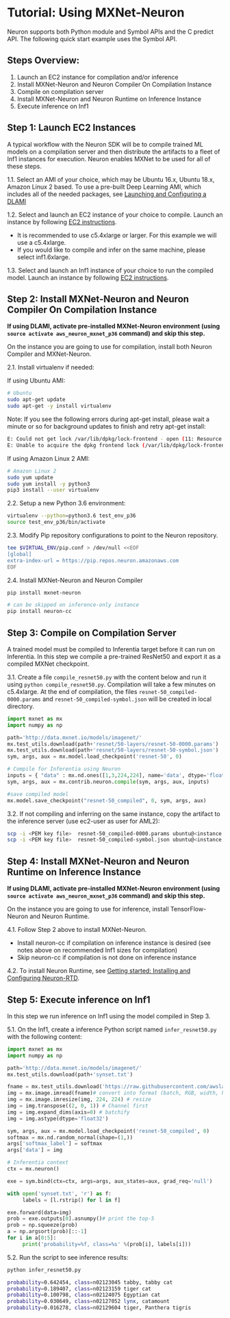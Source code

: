 # Tutorial: Using MXNet-Neuron

Neuron supports both Python module and Symbol APIs and the C predict API. The following quick start example uses the Symbol API.

## Steps Overview:

1. Launch an EC2 instance for compilation and/or inference
2. Install MXNet-Neuron and Neuron Compiler On Compilation Instance
3. Compile on compilation server
4. Install MXNet-Neuron and Neuron Runtime on Inference Instance
5. Execute inference on Inf1

## Step 1: Launch EC2 Instances

A typical workflow with the Neuron SDK will be to compile trained ML models on a compilation server and then distribute the artifacts to a fleet of Inf1 instances for execution. Neuron enables MXNet to be used for all of these steps.

1.1. Select an AMI of your choice, which may be Ubuntu 16.x, Ubuntu 18.x, Amazon Linux 2 based. To use a pre-built Deep Learning AMI, which includes all of the needed packages, see [Launching and Configuring a DLAMI](https://docs.aws.amazon.com/dlami/latest/devguide/launch-config.html)

1.2. Select and launch an EC2 instance of your choice to compile. Launch an instance by following [EC2 instructions](https://docs.aws.amazon.com/AWSEC2/latest/UserGuide/EC2_GetStarted.html#ec2-launch-instance).

  * It is recommended to use c5.4xlarge or larger. For this example we will use a c5.4xlarge.
  * If you would like to compile and infer on the same machine, please select inf1.6xlarge.

1.3. Select and launch an Inf1 instance of your choice to run the compiled model. Launch an instance by following [EC2 instructions](https://docs.aws.amazon.com/AWSEC2/latest/UserGuide/EC2_GetStarted.html#ec2-launch-instance).

## Step 2: Install MXNet-Neuron and Neuron Compiler On Compilation Instance

**If using DLAMI, activate pre-installed MXNet-Neuron environment (using `source activate aws_neuron_mxnet_p36` command) and skip this step.**

On the instance you are going to use for compilation, install both Neuron Compiler and  MXNet-Neuron.

2.1. Install virtualenv if needed:

If using Ubuntu AMI:
```bash
# Ubuntu
sudo apt-get update
sudo apt-get -y install virtualenv
```
Note: If you see the following errors during apt-get install, please wait a minute or so for background updates to finish and retry apt-get install:

```bash
E: Could not get lock /var/lib/dpkg/lock-frontend - open (11: Resource temporarily unavailable)
E: Unable to acquire the dpkg frontend lock (/var/lib/dpkg/lock-frontend), is another process using it?
```

If using Amazon Linux 2 AMI:
```bash
# Amazon Linux 2
sudo yum update
sudo yum install -y python3
pip3 install --user virtualenv
```
2.2. Setup a new Python 3.6 environment:
```bash
virtualenv --python=python3.6 test_env_p36
source test_env_p36/bin/activate
```
2.3. Modify Pip repository configurations to point to the Neuron repository.
```bash
tee $VIRTUAL_ENV/pip.conf > /dev/null <<EOF
[global]
extra-index-url = https://pip.repos.neuron.amazonaws.com
EOF
```
2.4. Install MXNet-Neuron and Neuron Compiler
```bash
pip install mxnet-neuron
```
```bash
# can be skipped on inference-only instance
pip install neuron-cc
```

## Step 3: Compile on Compilation Server

A trained model must be compiled to Inferentia target before it can run on Inferentia. In this step we compile a pre-trained ResNet50 and export it as a compiled MXNet checkpoint.

3.1. Create a file `compile_resnet50.py` with the content below and run it using `python compile_resnet50.py`. Compilation will take a few minutes on c5.4xlarge. At the end of compilation, the files `resnet-50_compiled-0000.params` and `resnet-50_compiled-symbol.json` will be created in local directory.

```python
import mxnet as mx
import numpy as np

path='http://data.mxnet.io/models/imagenet/'
mx.test_utils.download(path+'resnet/50-layers/resnet-50-0000.params')
mx.test_utils.download(path+'resnet/50-layers/resnet-50-symbol.json')
sym, args, aux = mx.model.load_checkpoint('resnet-50', 0)

# Compile for Inferentia using Neuron
inputs = { "data" : mx.nd.ones([1,3,224,224], name='data', dtype='float32') }
sym, args, aux = mx.contrib.neuron.compile(sym, args, aux, inputs)

#save compiled model
mx.model.save_checkpoint("resnet-50_compiled", 0, sym, args, aux)
```

3.2. If not compiling and inferring on the same instance, copy the artifact to the inference server (use ec2-user as user for AML2):
```bash
scp -i <PEM key file>  resnet-50_compiled-0000.params ubuntu@<instance DNS>:~/  # Ubuntu
scp -i <PEM key file>  resnet-50_compiled-symbol.json ubuntu@<instance DNS>:~/  # Ubuntu
```

## Step 4: Install MXNet-Neuron and Neuron Runtime on Inference Instance

**If using DLAMI, activate pre-installed MXNet-Neuron environment (using `source activate aws_neuron_mxnet_p36` command) and skip this step.**

On the instance you are going to use for inference, install TensorFlow-Neuron and Neuron Runtime.

4.1. Follow Step 2 above to install MXNet-Neuron.
 * Install neuron-cc if compilation on inference instance is desired (see notes above on recommended Inf1 sizes for compilation)
 * Skip neuron-cc if compilation is not done on inference instance

4.2. To install Neuron Runtime, see [Getting started: Installing and Configuring Neuron-RTD](./../neuron-runtime/nrt_start.md).

## Step 5: Execute inference on Inf1

In this step we run inference on Inf1 using the model compiled in Step 3.

5.1. On the Inf1, create a inference Python script named `infer_resnet50.py` with the following content:
```python
import mxnet as mx
import numpy as np

path='http://data.mxnet.io/models/imagenet/'
mx.test_utils.download(path+'synset.txt')

fname = mx.test_utils.download('https://raw.githubusercontent.com/awslabs/mxnet-model-server/master/docs/images/kitten_small.jpg?raw=true')
img = mx.image.imread(fname)# convert into format (batch, RGB, width, height)
img = mx.image.imresize(img, 224, 224) # resize
img = img.transpose((2, 0, 1)) # Channel first
img = img.expand_dims(axis=0) # batchify
img = img.astype(dtype='float32')

sym, args, aux = mx.model.load_checkpoint('resnet-50_compiled', 0)
softmax = mx.nd.random_normal(shape=(1,))
args['softmax_label'] = softmax
args['data'] = img

# Inferentia context
ctx = mx.neuron()

exe = sym.bind(ctx=ctx, args=args, aux_states=aux, grad_req='null')

with open('synset.txt', 'r') as f:
     labels = [l.rstrip() for l in f]

exe.forward(data=img)
prob = exe.outputs[0].asnumpy()# print the top-5
prob = np.squeeze(prob)
a = np.argsort(prob)[::-1]
for i in a[0:5]:
     print('probability=%f, class=%s' %(prob[i], labels[i]))
```

5.2. Run the script to see inference results:
```bash
python infer_resnet50.py
```
```bash
probability=0.642454, class=n02123045 tabby, tabby cat
probability=0.189407, class=n02123159 tiger cat
probability=0.100798, class=n02124075 Egyptian cat
probability=0.030649, class=n02127052 lynx, catamount
probability=0.016278, class=n02129604 tiger, Panthera tigris
```
